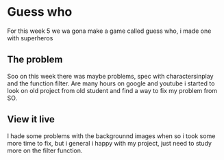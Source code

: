 # Guess who

For this week 5 we wa gona make a game called guess who, i made one with superheros

## The problem

Soo on this week there was maybe problems, spec with charactersinplay and the function filter. Are many hours on google and youtube i started to look on old project from old student and find a way to fix my problem from SO.

## View it live

I hade some problems with the backgrounnd images when so i took some more time to fix, but i general i happy with my project, just need to study more on the filter function.
